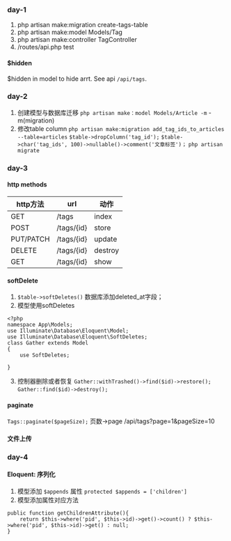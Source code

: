 ### day-1
1. php artisan make:migration create-tags-table
2. php artisan make:model Models/Tag
3. php artisan make:controller TagController
4. /routes/api.php test

#### $hidden
$hidden in model to hide arrt. See api `/api/tags`.

### day-2

1. 创建模型与数据库迁移 `php artisan make：model Models/Article -m` -m(migration)
2. 修改table column
`php artisan make:migration add_tag_ids_to_articles --table=articles`
`$table->dropColumn('tag_id');`
`$table->char('tag_ids', 100)->nullable()->comment('文章标签')；`
`php artisan migrate`

### day-3

#### http methods

| http方法 | url | 动作 |
| ------ | ------ | ------ |
| GET | /tags | index |
| POST | /tags/{id} | store |
| PUT/PATCH | /tags/{id} | update |
| DELETE | /tags/{id} | destroy |
| GET | /tags/{id} | show |

#### softDelete
1. `$table->softDeletes()` 数据库添加deleted_at字段；
2. 模型使用softDeletes
```
<?php
namespace App\Models;
use Illuminate\Database\Eloquent\Model;
use Illuminate\Database\Eloquent\SoftDeletes;
class Gather extends Model
{
    use SoftDeletes;

}
```
3. 控制器删除或者恢复 `Gather::withTrashed()->find($id)->restore();` `Gather::find($id)->destroy();`

#### paginate
`Tags::paginate($pageSize);` 页数->page /api/tags?page=1&pageSize=10

#### 文件上传

### day-4

#### Eloquent: 序列化
1. 模型添加 `$appends` 属性 `protected $appends = ['children']`
2. 模型添加属性对应方法
```
public function getChildrenAttribute(){
    return $this->where('pid', $this->id)->get()->count() ? $this->where('pid', $this->id)->get() : null;
}
```
